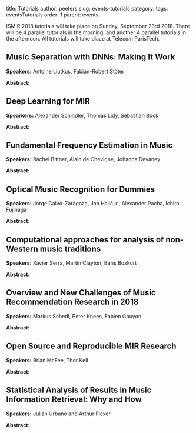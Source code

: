 title: Tutorials
author: peeters
slug: events-tutorials
category:
tags: eventsTutorials
order: 1
parent: events

ISMIR 2018 tutorials will take place on Sunday, September 23rd 2018. 
There will be 4 parallel tutorials in the morning, and another 4 parallel tutorials in the afternoon. 
All tutorials will take place at Télécom ParisTech. 


## Music Separation with DNNs: Making It Work

**Speakers:** Antoine Liutkus, Fabian-Robert Stöter

**Abstract:**

## Deep Learning for MIR

**Spearkers:** Alexander Schindler, Thomas Lidy, Sebastian Böck

**Abstract:**

## Fundamental Frequency Estimation in Music

**Speakers:** Rachel Bittner, Alain de Chevigne, Johanna Devaney

**Abstract:**

## Optical Music Recognition for Dummies

**Speakers:** Jorge Calvo-Zaragoza, Jan Hajič jr., Alexander Pacha, Ichiro Fujinaga

**Abstract:**

## Computational approaches for analysis of non-Western music traditions

**Speakers:** Xavier Serra, Martin Clayton, Barış Bozkurt

**Abstract:**

## Overview and New Challenges of Music Recommendation Research in 2018

**Speakers:** Markus Schedl, Peter Knees, Fabien Gouyon

**Abstract:**

## Open Source and Reproducible MIR Research

**Speakers:** Brian McFee, Thor Kell

**Abstract:**

## Statistical Analysis of Results in Music Information Retrieval: Why and How

**Speakers:** Julian Urbano and Arthur Flexer

**Abstract:**
